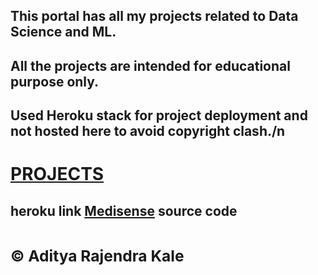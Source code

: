 <h2> This portal has all my projects related to Data Science and ML. </h2>
<h2> All the projects are intended for educational purpose only. </h2>
<h2> Used Heroku stack for project deployment and not hosted here to avoid copyright clash./n </h2>
<h1> <a href="https://adityakale.in/"> PROJECTS </a></h1>

<h2> heroku link <a href="https://medisense-d5ca824d659b.herokuapp.com/">Medisense</a> source code <a https://github.com/aadeekale/medisense </a> <h2>
<h3> © Aditya Rajendra Kale </h3>
